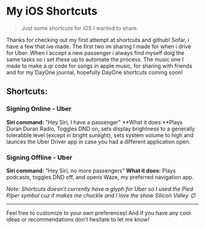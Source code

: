# My iOS Shortcuts

> Just some shortcuts for iOS I wanted to share.

Thanks for checking out my first attempt at shortcuts and github! Sofar, i have a few that ive made.  The first two im sharing I made for when i drive for Uber.  When I accept a new passenger i always find myself doig the same tasks so i set these up to automate the process. The music one I made to make a qr code for songs in apple music, for sharing with friends and for my DayOne journal, hopefully DayOne shortcuts coming soon!

## Shortcuts:

### Signing Online - Uber

**Siri command:** "Hey Siri, I have a passenger"
**What it does:**Plays Duran Duran Radio, Toggles DND on, sets display brightness to a generally tolerabble level (except in bright sunlight), sets system volume to high and launces the Uber Driver app in case you had a different application open.

### Signing Offline - Uber

**Siri command:** "Hey Siri, no more passengers"
**What it does:** Plays podcasts, toggles DND off, and opens Waze, my preferred navigation app.

_Note: Shortcuts doesn't currently have a glyph for Uber so I used the Pied Piper symbol cuz it makes me chuckle and I love the show Silicon Valley 😊_

* * *

Feel free to customize to your own preferences! And if you have any cool ideas or recommendations don't hesitate to let me know! 
